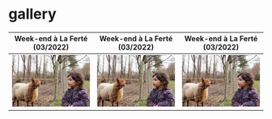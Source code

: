 # gallery

| Week-end à La Ferté (03/2022)  | Week-end à La Ferté (03/2022) | Week-end à La Ferté (03/2022) |
| ------------- | ------------- | ------------- |
| [<img src="/docs/assets/2022.03-we-la-ferte.jpg" width="200">](https://www.amazon.fr/photos/share/Vd7vxXUGQzEclexOHS9igCpzEsfOQl4sCLsp8LG2moV)  | <img src="/docs/assets/2022.03-we-la-ferte.jpg" alt="drawing" width="200"/>  | <img src="/docs/assets/2022.03-we-la-ferte.jpg" alt="drawing" width="200"/>  |

